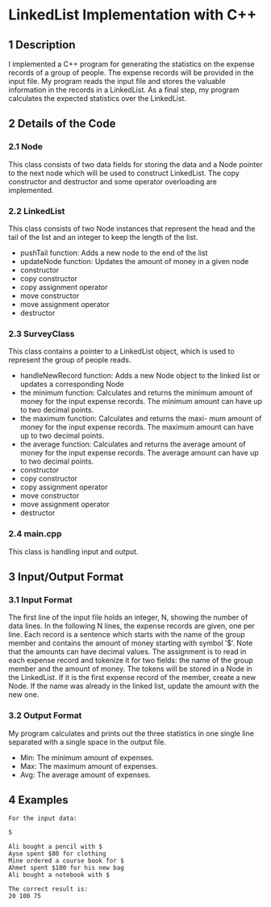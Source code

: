 # LinkedList Implementation with C++

## 1 Description

I implemented a C++ program for generating the
statistics on the expense records of a group of people. The expense records
will be provided in the input file. My program reads the input file
and stores the valuable information in the records in a LinkedList. As a final
step, my program calculates the expected statistics over the LinkedList.

## 2 Details of the Code

### 2.1 Node

This class consists of two data fields for storing the data and a Node
pointer to the next node which will be used to construct LinkedList. The copy
constructor and destructor and some operator overloading are implemented.

### 2.2 LinkedList

This class consists of two Node instances that represent the head and
the tail of the list and an integer to keep the length of the list. 

- pushTail function: Adds a new node to the end of the
    list
- updateNode function: Updates the amount of money in
    a given node
- constructor
- copy constructor
- copy assignment operator
- move constructor
- move assignment operator
- destructor

### 2.3 SurveyClass

This class contains a pointer to
a LinkedList object, which is used to represent the group of people
reads. 


- handleNewRecord function: Adds a new Node object to
    the linked list or updates a corresponding Node
-  the minimum function: Calculates and returns the minimum
amount of money for the input expense records. The minimum
amount can have up to two decimal points.
- the maximum function: Calculates and returns the maxi-
    mum amount of money for the input expense records. The maximum
amount can have up to two decimal points.
- the average function: Calculates and returns the average
    amount of money for the input expense records. The average amount
    can have up to two decimal points.
- constructor
- copy constructor
- copy assignment operator
- move constructor
- move assignment operator
- destructor


### 2.4 main.cpp

This class is handling input and output.

## 3 Input/Output Format

### 3.1 Input Format

The first line of the input file holds an integer, N, showing the number
of data lines.
In the following N lines, the expense records are given, one per line.
Each record is a sentence which starts with the name of the group member
and contains the amount of money starting with symbol ’$’. Note that the
amounts can have decimal values.
The assignment is to read in each expense record and tokenize it for two
fields: the name of the group member and the amount of money. The tokens
will be stored in a Node in the LinkedList. If it is the first expense record of
the member, create a new Node. If the name was already in the linked list,
update the amount with the new one.

### 3.2 Output Format

My program calculates and prints out the three statistics in one
single line separated with a single space in the output file.

- Min: The minimum amount of expenses.
- Max: The maximum amount of expenses.
- Avg: The average amount of expenses.

## 4 Examples

```
For the input data:

5

Ali bought a pencil with $
Ayse spent $80 for clothing
Mine ordered a course book for $
Ahmet spent $100 for his new bag
Ali bought a notebook with $

The correct result is:
20 100 75
```
